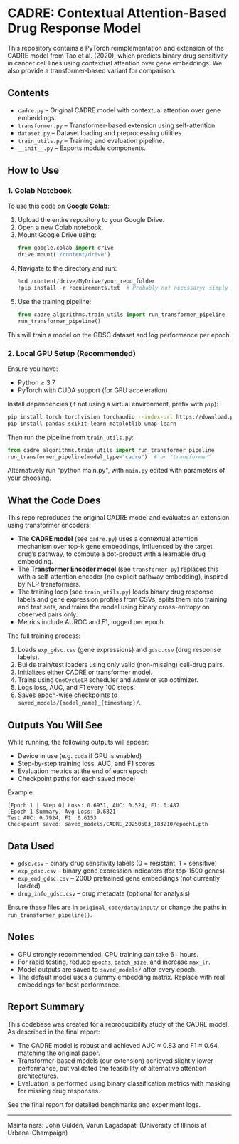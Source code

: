 # CADRE: Contextual Attention-Based Drug Response Model

This repository contains a PyTorch reimplementation and extension of the CADRE model from Tao et al. (2020), which predicts binary drug sensitivity in cancer cell lines using contextual attention over gene embeddings. We also provide a transformer-based variant for comparison.

## Contents

- `cadre.py` – Original CADRE model with contextual attention over gene embeddings.
- `transformer.py` – Transformer-based extension using self-attention.
- `dataset.py` – Dataset loading and preprocessing utilities.
- `train_utils.py` – Training and evaluation pipeline.
- `__init__.py` – Exports module components.

## How to Use

### 1. Colab Notebook

To use this code on **Google Colab**:

1. Upload the entire repository to your Google Drive.
2. Open a new Colab notebook.
3. Mount Google Drive using:
   ```python
   from google.colab import drive
   drive.mount('/content/drive')
   ```
4. Navigate to the directory and run:
   ```python
   %cd /content/drive/MyDrive/your_repo_folder
   !pip install -r requirements.txt  # Probably not necessary; simply pip install requirements as needed
   ```
5. Use the training pipeline:
   ```python
   from cadre_algorithms.train_utils import run_transformer_pipeline
   run_transformer_pipeline()
   ```

This will train a model on the GDSC dataset and log performance per epoch.

### 2. Local GPU Setup (Recommended)

Ensure you have:
- Python ≥ 3.7
- PyTorch with CUDA support (for GPU acceleration)

Install dependencies (if not using a virtual environment, prefix with `pip`):

```bash
pip install torch torchvision torchaudio --index-url https://download.pytorch.org/whl/cu118
pip install pandas scikit-learn matplotlib umap-learn
```

Then run the pipeline from `train_utils.py`:

```python
from cadre_algorithms.train_utils import run_transformer_pipeline
run_transformer_pipeline(model_type="cadre")  # or "transformer"
```

Alternatively run "python main.py", with `main.py` edited with parameters of your choosing.

## What the Code Does

This repo reproduces the original CADRE model and evaluates an extension using transformer encoders:

- The **CADRE model** (see `cadre.py`) uses a contextual attention mechanism over top-k gene embeddings, influenced by the target drug’s pathway, to compute a dot-product with a learnable drug embedding.
- The **Transformer Encoder model** (see `transformer.py`) replaces this with a self-attention encoder (no explicit pathway embedding), inspired by NLP transformers.
- The training loop (see `train_utils.py`) loads binary drug response labels and gene expression profiles from CSVs, splits them into training and test sets, and trains the model using binary cross-entropy on observed pairs only.
- Metrics include AUROC and F1, logged per epoch.

The full training process:
1. Loads `exp_gdsc.csv` (gene expressions) and `gdsc.csv` (drug response labels).
2. Builds train/test loaders using only valid (non-missing) cell-drug pairs.
3. Initializes either CADRE or transformer model.
4. Trains using `OneCycleLR` scheduler and `AdamW` or `SGD` optimizer.
5. Logs loss, AUC, and F1 every 100 steps.
6. Saves epoch-wise checkpoints to `saved_models/{model_name}_{timestamp}/`.

## Outputs You Will See

While running, the following outputs will appear:

- Device in use (e.g. `cuda` if GPU is enabled)
- Step-by-step training loss, AUC, and F1 scores
- Evaluation metrics at the end of each epoch
- Checkpoint paths for each saved model

Example:
```
[Epoch 1 | Step 0] Loss: 0.6931, AUC: 0.524, F1: 0.487
[Epoch 1 Summary] Avg Loss: 0.6821
Test AUC: 0.7924, F1: 0.6153
Checkpoint saved: saved_models/CADRE_20250503_183210/epoch1.pth
```

## Data Used

- `gdsc.csv` – binary drug sensitivity labels (0 = resistant, 1 = sensitive)
- `exp_gdsc.csv` – binary gene expression indicators (for top-1500 genes)
- `exp_emd_gdsc.csv` – 200D pretrained gene embeddings (not currently loaded)
- `drug_info_gdsc.csv` – drug metadata (optional for analysis)

Ensure these files are in `original_code/data/input/` or change the paths in `run_transformer_pipeline()`.

## Notes

- GPU strongly recommended. CPU training can take 6+ hours.
- For rapid testing, reduce `epochs`, `batch_size`, and increase `max_lr`.
- Model outputs are saved to `saved_models/` after every epoch.
- The default model uses a dummy embedding matrix. Replace with real embeddings for best performance.

## Report Summary

This codebase was created for a reproducibility study of the CADRE model. As described in the final report:

- The CADRE model is robust and achieved AUC ≈ 0.83 and F1 ≈ 0.64, matching the original paper.
- Transformer-based models (our extension) achieved slightly lower performance, but validated the feasibility of alternative attention architectures.
- Evaluation is performed using binary classification metrics with masking for missing drug responses.

See the final report for detailed benchmarks and experiment logs.

---

Maintainers: John Gulden, Varun Lagadapati (University of Illinois at Urbana-Champaign)
